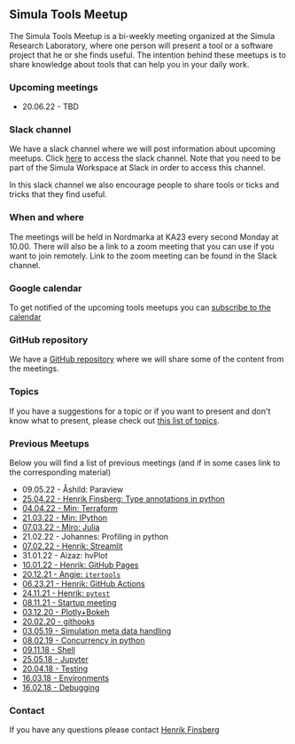 ## Simula Tools Meetup

The Simula Tools Meetup is a bi-weekly meeting organized at the Simula Research Laboratory, where one person will present a tool or a software project that he or she finds useful. 
The intention behind these meetups is to share knowledge about tools that can help you in your daily work. 

### Upcoming meetings

- 20.06.22 - TBD

### Slack channel
We have a slack channel where we will post information about upcoming meetups. Click [here](https://join.slack.com/share/enQtMzI2NTI4MTg1MjA2OS05ZjU2MGY2ZDQxNjIyZWI3MmEzYmEyYjNmYTA3OWQ5ZTk0ZDE3YTg1MmM4YTM0ZTUxY2RlMzEzMjhhMWM0NGI3) to access the slack channel. Note that you need to be part of the Simula Workspace at Slack in order to access this channel.

In this slack channel we also encourage people to share tools or ticks and tricks that they find useful.

### When and where
The meetings will be held in Nordmarka at KA23 every second Monday at 10.00. There will also be a link to a zoom meeting that you can use if you want to join remotely. Link to the zoom meeting can be found in the Slack channel.


### Google calendar
To get notified of the upcoming tools meetups you can [subscribe to the calendar](https://calendar.google.com/calendar/u/0?cid=Y18zZGxxY2xobXR1YnNhZzJjZWZpZDE4ZGtoa0Bncm91cC5jYWxlbmRhci5nb29nbGUuY29t)

### GitHub repository
We have a [GitHub repository](https://github.com/ComputationalPhysiology/simula-tools-meetup) where we will share some of the content from the meetings.

### Topics
If you have a suggestions for a topic or if you want to present and don't know what to present, please check out [this list of topics](https://docs.google.com/document/d/15fqrNuHeYFecW7twnYcQ4VT3M6laLyEF5VLlqpztncI/edit?pli=1#heading=h.ea9bs85zqop).

### Previous Meetups
Below you will find a list of previous meetings (and if in some cases link to the corresponding material)

- 09.05.22 - Åshild: Paraview
- [25.04.22 - Henrik Finsberg: Type annotations in python](https://github.com/ComputationalPhysiology/simula-tools-meetup/blob/master/2022-05-02-typing/2022-05-02-typing.md)
- [04.04.22 - Min: Terraform](https://github.com/ComputationalPhysiology/simula-tools-meetup/tree/master/2022-04-04-terraform)
- [21.03.22 - Min: IPython](https://github.com/ComputationalPhysiology/simula-tools-meetup/tree/master/2022-03-21-ipython)
- [07.03.22 - Miro: Julia](https://github.com/MiroK/julia-tools-meetup)
- 21.02.22 - Johannes: Profiling in python
- [07.02.22 - Henrik: Streamlit](https://github.com/finsberg/streamlit-demo)
- 31.01.22 - Aizaz: hvPlot
- [10.01.22 - Henrik: GitHub Pages](https://github.com/ComputationalPhysiology/simula-tools-meetup/tree/master/2022-01-10-github-pages)
- [20.12.21 - Angie: `itertools`](https://github.com/ComputationalPhysiology/simula-tools-meetup/tree/master/2021-12-20-itertools)
- [06.23.21 - Henrik: GitHub Actions](https://github.com/finsberg/2021-12-06-github-actions)
- [24.11.21 - Henrik: `pytest`](https://github.com/ComputationalPhysiology/simula-tools-meetup/tree/master/2021-11-24-pytest)
- [08.11.21 - Startup meeting](https://github.com/ComputationalPhysiology/simula-tools-meetup/tree/master/2021-11-08-startup)
- [03.12.20 - Plotly+Bokeh](https://github.com/ComputationalPhysiology/simula-tools-meetup/tree/master/2020-03-12-plotly-bokeh)
- [20.02.20 - githooks](https://github.com/ComputationalPhysiology/simula-tools-meetup/tree/master/2020-02-20-githooks)
- [03.05.19 - Simulation meta data handling](https://github.com/ComputationalPhysiology/simula-tools-meetup/tree/master/2019-05-03-simulation-meta-data-handling)
- [08.02.19 - Concurrency in python](https://github.com/ComputationalPhysiology/simula-tools-meetup/tree/master/2019-02-08-concurrency)
- [09.11.18 - Shell](https://github.com/ComputationalPhysiology/simula-tools-meetup/tree/master/2018-11-09-shell)
- [25.05.18 - Jupyter](https://github.com/ComputationalPhysiology/simula-tools-meetup/tree/master/2018-05-25-jupyter)
- [20.04.18 - Testing](https://github.com/ComputationalPhysiology/simula-tools-meetup/tree/master/2018-04-20-tests)
- [16.03.18 - Environments](https://github.com/ComputationalPhysiology/simula-tools-meetup/tree/master/2018-03-16-environments)
- [16.02.18 - Debugging](https://github.com/ComputationalPhysiology/simula-tools-meetup/tree/master/2018-02-16-debugging)


### Contact
If you have any questions please contact [Henrik Finsberg](mailto:henriknf@simula.no)
